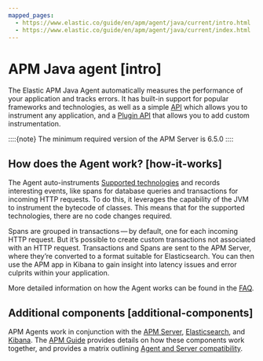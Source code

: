 ```yaml
---
mapped_pages:
  - https://www.elastic.co/guide/en/apm/agent/java/current/intro.html
  - https://www.elastic.co/guide/en/apm/agent/java/current/index.html
---
```


# APM Java agent [intro]

The Elastic APM Java Agent automatically measures the performance of your application and tracks errors. It has built-in support for popular frameworks and technologies, as well as a simple [API](/reference/public-api.md) which allows you to instrument any application, and a [Plugin API](/reference/plugin-api.md) that allows you to add custom instrumentation.

::::{note}
The minimum required version of the APM Server is 6.5.0
::::



## How does the Agent work? [how-it-works]

The Agent auto-instruments [Supported technologies](/reference/set-up-apm-java-agent.md#supported-technologies) and records interesting events, like spans for database queries and transactions for incoming HTTP requests. To do this, it leverages the capability of the JVM to instrument the bytecode of classes. This means that for the supported technologies, there are no code changes required.

Spans are grouped in transactions — by default, one for each incoming HTTP request. But it’s possible to create custom transactions not associated with an HTTP request. Transactions and Spans are sent to the APM Server, where they’re converted to a format suitable for Elasticsearch. You can then use the APM app in Kibana to gain insight into latency issues and error culprits within your application.

More detailed information on how the Agent works can be found in the [FAQ](/reference/frequently-asked-questions.md#faq-how-does-it-work).


## Additional components [additional-components]

APM Agents work in conjunction with the [APM Server](docs-content://solutions/observability/apps/application-performance-monitoring-apm.md), [Elasticsearch](docs-content://get-started/index.md), and [Kibana](docs-content://get-started/the-stack.md). The [APM Guide](docs-content://solutions/observability/apps/application-performance-monitoring-apm.md) provides details on how these components work together, and provides a matrix outlining [Agent and Server compatibility](docs-content://solutions/observability/apps/apm-agent-compatibility.md).

